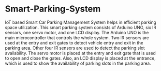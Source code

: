 # Smart-Parking-System
IoT based Smart Car Parking Management System helps in efficient parking space utilization.
This smart parking system consists of Arduino UNO, six IR sensors, one servo motor, and one LCD display.
The Arduino UNO is the main microcontroller that controls the whole system.
Two IR sensors are used at the entry and exit gates to detect vehicle entry and exit in the parking area. 
Other four IR sensors are used to detect the parking slot availability. 
The servo motor is placed at the entry and exit gate that is used to open and close the gates.
Also, an LCD display is placed at the entrance, which is used to show the availability of parking slots in the parking area.
